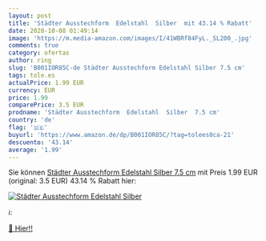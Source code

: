 ```yaml
---
layout: post
title: 'Städter Ausstechform  Edelstahl  Silber  mit 43.14 % Rabatt'
date: 2020-10-08 01:49:14
image: 'https://m.media-amazon.com/images/I/41WBRf84FyL._SL200_.jpg'
comments: true
category: ofertas
author: ring
slug: 'B001IOR85C-de Städter Ausstechform Edelstahl Silber 7.5 cm'
tags: tole.es
actualPrice: 1.99 EUR
currency: EUR
price: 1.99
comparePrice: 3.5 EUR
prodname: 'Städter Ausstechform  Edelstahl  Silber  7.5 cm'
country: 'de'
flag: '🇩🇪'
buyurl: 'https://www.amazon.de/dp/B001IOR85C/?tag=tolees0ca-21'
descuento: '43.14'
average: '1.99'
---
```


Sie können [Städter Ausstechform  Edelstahl  Silber  7.5 cm](https://www.amazon.de/dp/B001IOR85C/?tag=tolees0ca-21) mit Preis 1.99 EUR (original: 3.5 EUR) 43.14 % Rabatt hier:

[![Städter Ausstechform  Edelstahl  Silber ](https://m.media-amazon.com/images/I/41WBRf84FyL._SL200_.jpg)](https://www.amazon.de/dp/B001IOR85C/?tag=tolees0ca-21)

ℹ️:


[🛒 Hier!!](https://www.amazon.de/dp/B001IOR85C/?tag=tolees0ca-21)
